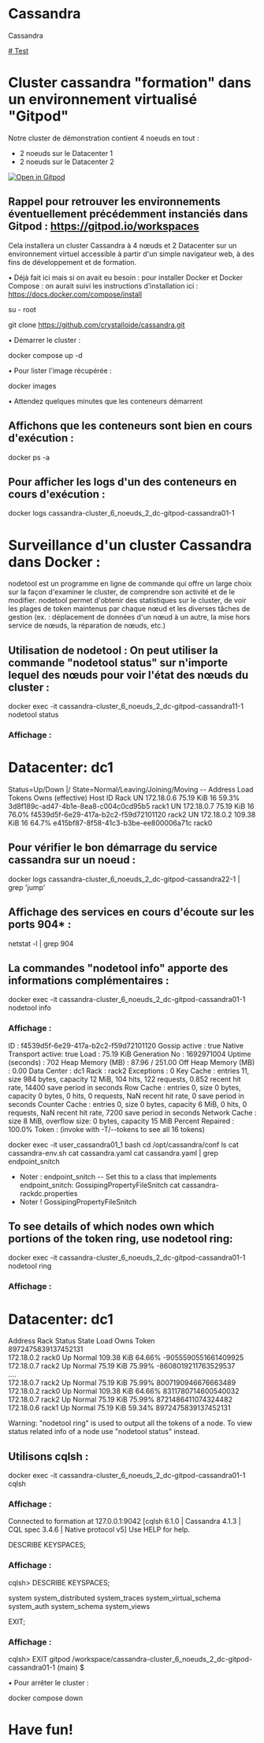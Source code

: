# Cassandra
Cassandra

[# Test](https://gitpod.io/workspaces)

# Cluster cassandra "formation" dans un environnement virtualisé "Gitpod"

Notre cluster de démonstration contient 4 noeuds en tout : 
- 2 noeuds sur le Datacenter 1
- 2 noeuds sur le Datacenter 2

[![Open in Gitpod](https://gitpod.io/button/open-in-gitpod.svg)](https://gitpod.io/#https://github.com/crystalloide/Cassandra
)
## Rappel pour retrouver les environnements éventuellement précédemment instanciés dans Gitpod : https://gitpod.io/workspaces

Cela installera un cluster Cassandra à 4 nœuds et 2 Datacenter sur un environnement virtuel accessible à partir d'un simple navigateur web, à des fins de développement et de formation. 

•	Déjà fait ici mais si on avait eu besoin : pour installer Docker et Docker Compose : on aurait suivi les instructions d’installation ici : https://docs.docker.com/compose/install

su - root

git clone https://github.com/crystalloide/cassandra.git


•	Démarrer le cluster :

docker compose up -d

•	Pour lister l'image récupérée  :

docker images

•	Attendez quelques minutes que les conteneurs démarrent

## Affichons que les conteneurs sont bien en cours d'exécution : 

docker ps -a 

## Pour afficher les logs d'un des conteneurs en cours d'exécution : 

docker logs cassandra-cluster_6_noeuds_2_dc-gitpod-cassandra01-1

# Surveillance d'un cluster Cassandra dans Docker :

nodetool est un programme en ligne de commande qui offre un large choix sur la façon d'examiner le cluster, de comprendre son activité et de le modifier.
nodetool permet d'obtenir des statistiques sur le cluster, de voir les plages de token maintenus par chaque nœud et les diverses tâches de gestion
(ex. : déplacement de données d'un nœud à un autre, la mise hors service de nœuds, la réparation de nœuds, etc.)

## Utilisation de nodetool : On peut utiliser la commande "nodetool status" sur n'importe lequel des nœuds pour voir l'état des nœuds du cluster :
docker exec -it cassandra-cluster_6_noeuds_2_dc-gitpod-cassandra11-1 nodetool status

### Affichage :
Datacenter: dc1
===============
Status=Up/Down
|/ State=Normal/Leaving/Joining/Moving
--  Address     Load        Tokens  Owns (effective)  Host ID                               Rack 
UN  172.18.0.6  75.19 KiB   16      59.3%             3d8f189c-ad47-4b1e-8ea8-c004c0cd95b5  rack1
UN  172.18.0.7  75.19 KiB   16      76.0%             f4539d5f-6e29-417a-b2c2-f59d72101120  rack2
UN  172.18.0.2  109.38 KiB  16      64.7%             e415bf87-8f58-41c3-b3be-ee800006a71c  rack0


## Pour vérifier le bon démarrage du service cassandra sur un noeud : 

docker logs cassandra-cluster_6_noeuds_2_dc-gitpod-cassandra22-1 | grep 'jump'

## Affichage des services en cours d'écoute sur les ports 904* :	

netstat -l | grep 904


## La commandes "nodetool info" apporte des informations complémentaires :
docker exec -it cassandra-cluster_6_noeuds_2_dc-gitpod-cassandra01-1 nodetool info

### Affichage :

ID                     : f4539d5f-6e29-417a-b2c2-f59d72101120
Gossip active          : true
Native Transport active: true
Load                   : 75.19 KiB
Generation No          : 1692971004
Uptime (seconds)       : 702
Heap Memory (MB)       : 87.96 / 251.00
Off Heap Memory (MB)   : 0.00
Data Center            : dc1
Rack                   : rack2
Exceptions             : 0
Key Cache              : entries 11, size 984 bytes, capacity 12 MiB, 104 hits, 122 requests, 0.852 recent hit rate, 14400 save period in seconds
Row Cache              : entries 0, size 0 bytes, capacity 0 bytes, 0 hits, 0 requests, NaN recent hit rate, 0 save period in seconds
Counter Cache          : entries 0, size 0 bytes, capacity 6 MiB, 0 hits, 0 requests, NaN recent hit rate, 7200 save period in seconds
Network Cache          : size 8 MiB, overflow size: 0 bytes, capacity 15 MiB
Percent Repaired       : 100.0%
Token                  : (invoke with -T/--tokens to see all 16 tokens)



docker exec -it user_cassandra01_1 bash
cd /opt/cassandra/conf
ls
cat cassandra-env.sh
cat cassandra.yaml
cat cassandra.yaml | grep endpoint_snitch
- Noter :   endpoint_snitch -- Set this to a class that implements
            endpoint_snitch: GossipingPropertyFileSnitch
cat cassandra-rackdc.properties 
- Noter !  GossipingPropertyFileSnitch




## To see details of which nodes own which portions of the token ring, use nodetool ring:
docker exec -it cassandra-cluster_6_noeuds_2_dc-gitpod-cassandra01-1 nodetool ring

### Affichage : 
Datacenter: dc1
==========
Address          Rack        Status State   Load            Owns                Token                                       
                                                                                8972475839137452131                         
172.18.0.2       rack0       Up     Normal  109.38 KiB      64.66%              -9055590551661409925                        
172.18.0.7       rack2       Up     Normal  75.19 KiB       75.99%              -8608019211763529537                        
....                      
172.18.0.7       rack2       Up     Normal  75.19 KiB       75.99%              8007190946676663489                         
172.18.0.2       rack0       Up     Normal  109.38 KiB      64.66%              8311780714600540032                         
172.18.0.7       rack2       Up     Normal  75.19 KiB       75.99%              8721486411074324482                         
172.18.0.6       rack1       Up     Normal  75.19 KiB       59.34%              8972475839137452131                         

  Warning: "nodetool ring" is used to output all the tokens of a node.
  To view status related info of a node use "nodetool status" instead.
  

## Utilisons cqlsh :  
docker exec -it cassandra-cluster_6_noeuds_2_dc-gitpod-cassandra01-1 cqlsh

### Affichage : 
Connected to formation at 127.0.0.1:9042
[cqlsh 6.1.0 | Cassandra 4.1.3 | CQL spec 3.4.6 | Native protocol v5]
Use HELP for help.


DESCRIBE KEYSPACES;

### Affichage : 
cqlsh> DESCRIBE KEYSPACES;

system       system_distributed  system_traces  system_virtual_schema
system_auth  system_schema       system_views 

EXIT;
### Affichage : 
cqlsh> EXIT
gitpod /workspace/cassandra-cluster_6_noeuds_2_dc-gitpod-cassandra01-1 (main) $ 


•	Pour arrêter le cluster :

docker compose down

# Have fun!



